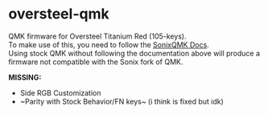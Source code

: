 # oversteel-qmk
QMK firmware for Oversteel Titanium Red (105-keys).  
To make use of this, you need to follow the [SonixQMK Docs](https://sonixqmk.github.io//SonixDocs/install/).  
Using stock QMK without following the documentation above will produce a firmware not compatible with the Sonix fork of QMK.


**MISSING:** 
- Side RGB Customization  
- ~Parity with Stock Behavior/FN keys~ (i think is fixed but idk)

